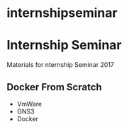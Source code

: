 # internshipseminar
# Internship Seminar
Materials for nternship Seminar 2017

## Docker From Scratch
- VmWare
- GNS3
- Docker
